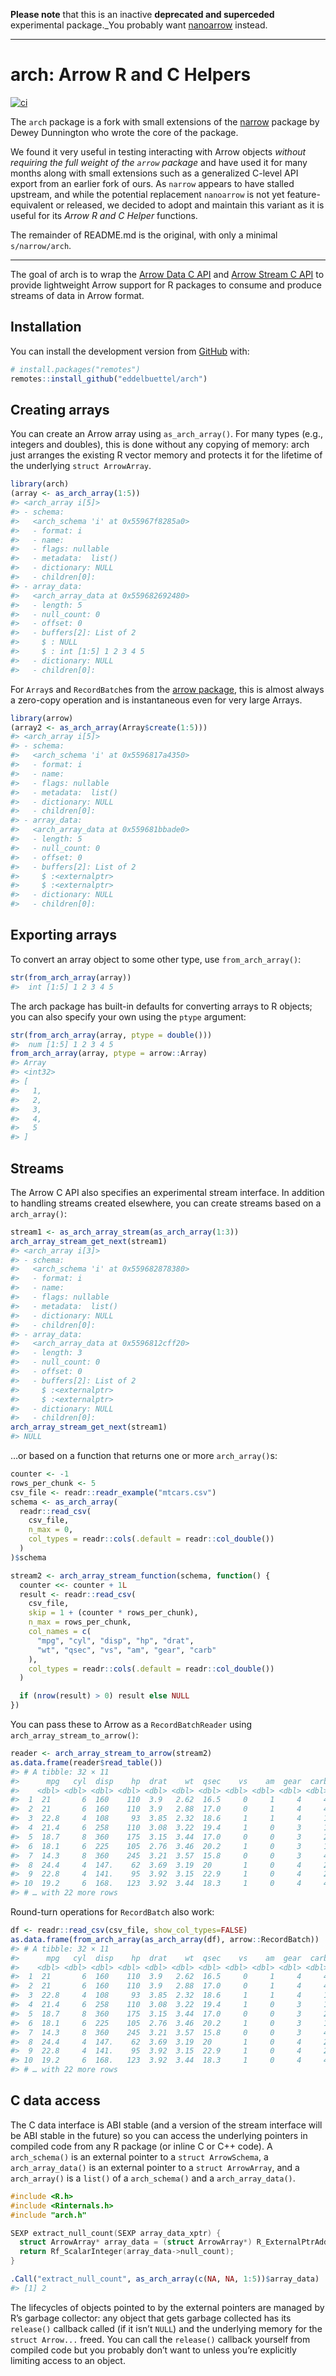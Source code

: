 
**Please note** that this is an inactive **deprecated and superceded** experimental package._You probably want [nanoarrow](https://github.com/apache/arrow-nanoarrow) instead.

---

# arch: Arrow R and C Helpers

[![ci](https://github.com/eddelbuettel/arch/actions/workflows/ci.yaml/badge.svg)](https://github.com/eddelbuettel/arch/actions/workflows/ci.yaml)

The `arch` package is a fork with small extensions of the
[narrow](https://github.com/paleolimbot/narrow) package by Dewey Dunnington
who wrote the core of the package.  

We found it very useful in testing interacting with Arrow objects _without
requiring the full weight of the `arrow` package_ and have used it for many
months along with small extensions such as a generalized C-level API export
from an earlier fork of ours.  As `narrow` appears to have stalled upstream,
and while the potential replacement `nanoarrow` is not yet feature-equivalent
or released, we decided to adopt and maintain this variant as it is useful
for its _Arrow R and C Helper_ functions.

The remainder of README.md is the original, with only a minimal `s/narrow/arch`.

---

The goal of arch is to wrap the [Arrow Data C
API](https://arrow.apache.org/docs/format/CDataInterface.html) and
[Arrow Stream C
API](https://arrow.apache.org/docs/format/CStreamInterface.html) to
provide lightweight Arrow support for R packages to consume and produce
streams of data in Arrow format.

## Installation

You can install the development version from
[GitHub](https://github.com/) with:

``` r
# install.packages("remotes")
remotes::install_github("eddelbuettel/arch")
```

## Creating arrays

You can create an Arrow array using `as_arch_array()`. For many types
(e.g., integers and doubles), this is done without any copying of
memory: arch just arranges the existing R vector memory and protects
it for the lifetime of the underlying `struct ArrowArray`.

``` r
library(arch)
(array <- as_arch_array(1:5))
#> <arch_array i[5]>
#> - schema:
#>   <arch_schema 'i' at 0x55967f8285a0>
#>   - format: i
#>   - name: 
#>   - flags: nullable
#>   - metadata:  list()
#>   - dictionary: NULL
#>   - children[0]:
#> - array_data:
#>   <arch_array_data at 0x559682692480>
#>   - length: 5
#>   - null_count: 0
#>   - offset: 0
#>   - buffers[2]: List of 2
#>     $ : NULL
#>     $ : int [1:5] 1 2 3 4 5
#>   - dictionary: NULL
#>   - children[0]:
```

For `Array`s and `RecordBatch`es from the [arrow
package](https://arrow.apache.org/docs/r/), this is almost always a
zero-copy operation and is instantaneous even for very large Arrays.

``` r
library(arrow)
(array2 <- as_arch_array(Array$create(1:5)))
#> <arch_array i[5]>
#> - schema:
#>   <arch_schema 'i' at 0x5596817a4350>
#>   - format: i
#>   - name: 
#>   - flags: nullable
#>   - metadata:  list()
#>   - dictionary: NULL
#>   - children[0]:
#> - array_data:
#>   <arch_array_data at 0x559681bbade0>
#>   - length: 5
#>   - null_count: 0
#>   - offset: 0
#>   - buffers[2]: List of 2
#>     $ :<externalptr> 
#>     $ :<externalptr> 
#>   - dictionary: NULL
#>   - children[0]:
```

## Exporting arrays

To convert an array object to some other type, use
`from_arch_array()`:

``` r
str(from_arch_array(array))
#>  int [1:5] 1 2 3 4 5
```

The arch package has built-in defaults for converting arrays to R
objects; you can also specify your own using the `ptype` argument:

``` r
str(from_arch_array(array, ptype = double()))
#>  num [1:5] 1 2 3 4 5
from_arch_array(array, ptype = arrow::Array)
#> Array
#> <int32>
#> [
#>   1,
#>   2,
#>   3,
#>   4,
#>   5
#> ]
```

## Streams

The Arrow C API also specifies an experimental stream interface. In
addition to handling streams created elsewhere, you can create streams
based on a `arch_array()`:

``` r
stream1 <- as_arch_array_stream(as_arch_array(1:3))
arch_array_stream_get_next(stream1)
#> <arch_array i[3]>
#> - schema:
#>   <arch_schema 'i' at 0x559682878380>
#>   - format: i
#>   - name: 
#>   - flags: nullable
#>   - metadata:  list()
#>   - dictionary: NULL
#>   - children[0]:
#> - array_data:
#>   <arch_array_data at 0x5596812cff20>
#>   - length: 3
#>   - null_count: 0
#>   - offset: 0
#>   - buffers[2]: List of 2
#>     $ :<externalptr> 
#>     $ :<externalptr> 
#>   - dictionary: NULL
#>   - children[0]:
arch_array_stream_get_next(stream1)
#> NULL
```

…or based on a function that returns one or more `arch_array()`s:

``` r
counter <- -1
rows_per_chunk <- 5
csv_file <- readr::readr_example("mtcars.csv")
schema <- as_arch_array(
  readr::read_csv(
    csv_file,
    n_max = 0,
    col_types = readr::cols(.default = readr::col_double())
  )
)$schema

stream2 <- arch_array_stream_function(schema, function() {
  counter <<- counter + 1L
  result <- readr::read_csv(
    csv_file,
    skip = 1 + (counter * rows_per_chunk),
    n_max = rows_per_chunk,
    col_names = c(
      "mpg", "cyl", "disp", "hp", "drat",
      "wt", "qsec", "vs", "am", "gear", "carb"
    ),
    col_types = readr::cols(.default = readr::col_double())
  )

  if (nrow(result) > 0) result else NULL
})
```

You can pass these to Arrow as a `RecordBatchReader` using
`arch_array_stream_to_arrow()`:

``` r
reader <- arch_array_stream_to_arrow(stream2)
as.data.frame(reader$read_table())
#> # A tibble: 32 × 11
#>      mpg   cyl  disp    hp  drat    wt  qsec    vs    am  gear  carb
#>    <dbl> <dbl> <dbl> <dbl> <dbl> <dbl> <dbl> <dbl> <dbl> <dbl> <dbl>
#>  1  21       6  160    110  3.9   2.62  16.5     0     1     4     4
#>  2  21       6  160    110  3.9   2.88  17.0     0     1     4     4
#>  3  22.8     4  108     93  3.85  2.32  18.6     1     1     4     1
#>  4  21.4     6  258    110  3.08  3.22  19.4     1     0     3     1
#>  5  18.7     8  360    175  3.15  3.44  17.0     0     0     3     2
#>  6  18.1     6  225    105  2.76  3.46  20.2     1     0     3     1
#>  7  14.3     8  360    245  3.21  3.57  15.8     0     0     3     4
#>  8  24.4     4  147.    62  3.69  3.19  20       1     0     4     2
#>  9  22.8     4  141.    95  3.92  3.15  22.9     1     0     4     2
#> 10  19.2     6  168.   123  3.92  3.44  18.3     1     0     4     4
#> # … with 22 more rows
```

Round-turn operations for `RecordBatch` also work:

``` r
df <- readr::read_csv(csv_file, show_col_types=FALSE)
as.data.frame(from_arch_array(as_arch_array(df), arrow::RecordBatch)) 
#> # A tibble: 32 × 11
#>      mpg   cyl  disp    hp  drat    wt  qsec    vs    am  gear  carb
#>    <dbl> <dbl> <dbl> <dbl> <dbl> <dbl> <dbl> <dbl> <dbl> <dbl> <dbl>
#>  1  21       6  160    110  3.9   2.62  16.5     0     1     4     4
#>  2  21       6  160    110  3.9   2.88  17.0     0     1     4     4
#>  3  22.8     4  108     93  3.85  2.32  18.6     1     1     4     1
#>  4  21.4     6  258    110  3.08  3.22  19.4     1     0     3     1
#>  5  18.7     8  360    175  3.15  3.44  17.0     0     0     3     2
#>  6  18.1     6  225    105  2.76  3.46  20.2     1     0     3     1
#>  7  14.3     8  360    245  3.21  3.57  15.8     0     0     3     4
#>  8  24.4     4  147.    62  3.69  3.19  20       1     0     4     2
#>  9  22.8     4  141.    95  3.92  3.15  22.9     1     0     4     2
#> 10  19.2     6  168.   123  3.92  3.44  18.3     1     0     4     4
#> # … with 22 more rows
```

## C data access

The C data interface is ABI stable (and a version of the stream
interface will be ABI stable in the future) so you can access the
underlying pointers in compiled code from any R package (or inline C or
C++ code). A `arch_schema()` is an external pointer to a
`struct ArrowSchema`, a `arch_array_data()` is an external pointer to
a `struct ArrowArray`, and a `arch_array()` is a `list()` of a
`arch_schema()` and a `arch_array_data()`.

``` c
#include <R.h>
#include <Rinternals.h>
#include "arch.h"

SEXP extract_null_count(SEXP array_data_xptr) {
  struct ArrowArray* array_data = (struct ArrowArray*) R_ExternalPtrAddr(array_data_xptr);
  return Rf_ScalarInteger(array_data->null_count);
}
```

``` r
.Call("extract_null_count", as_arch_array(c(NA, NA, 1:5))$array_data)
#> [1] 2
```

The lifecycles of objects pointed to by the external pointers are
managed by R’s garbage collector: any object that gets garbage collected
has its `release()` callback called (if it isn’t `NULL`) and the
underlying memory for the `struct Arrow...` freed. You can call the
`release()` callback yourself from compiled code but you probably don’t
want to unless you’re explicitly limiting access to an object.
